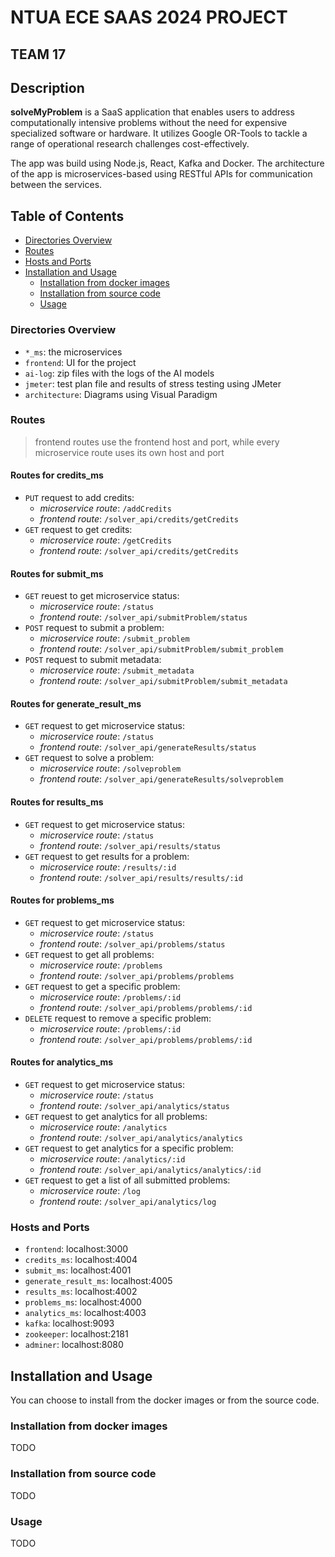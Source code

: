 # NTUA ECE SAAS 2024 PROJECT
  
## TEAM 17
  
## Description
**solveMyProblem** is a SaaS application that enables users to address computationally intensive problems without the need for expensive specialized software or hardware.
It utilizes Google OR-Tools to tackle a range of operational research challenges cost-effectively.

The app was build using Node.js, React, Kafka and Docker.
The architecture of the app is microservices-based using RESTful APIs for communication between the services.

## Table of Contents
- [Directories Overview](#directories-overview)
- [Routes](#routes)
- [Hosts and Ports](#hosts-and-ports)
- [Installation and Usage](#installation-and-usage)
  - [Installation from docker images](#installation-from-docker-images)
  - [Installation from source code](#installation-from-source-code)
  - [Usage](#usage)


### Directories Overview

- `*_ms`: the microservices
- `frontend`: UI for the project
- `ai-log`: zip files with the logs of the AI models
- `jmeter`: test plan file and results of stress testing using JMeter
- `architecture`: Diagrams using Visual Paradigm

### Routes
> frontend routes use the frontend host and port, while every microservice route uses its own host and port

#### Routes for credits_ms
- `PUT` request to add credits:
    - *microservice route*: `/addCredits`
    - *frontend route*: `/solver_api/credits/getCredits`
- `GET` request to get credits:
    - *microservice route*: `/getCredits`
    - *frontend route*: `/solver_api/credits/getCredits`

#### Routes for submit_ms
- `GET` reuest to get microservice status:
    - *microservice route*: `/status`
    - *frontend route*: `/solver_api/submitProblem/status`
- `POST` request to submit a problem:
    - *microservice route*: `/submit_problem`
    - *frontend route*: `/solver_api/submitProblem/submit_problem`
- `POST` request to submit metadata:
    - *microservice route*: `/submit_metadata`
    - *frontend route*: `/solver_api/submitProblem/submit_metadata`

#### Routes for generate_result_ms
- `GET` request to get microservice status:
    - *microservice route*: `/status`
    - *frontend route*: `/solver_api/generateResults/status`
- `GET` request to solve a problem:
    - *microservice route*: `/solveproblem`
    - *frontend route*: `/solver_api/generateResults/solveproblem`

#### Routes for results_ms
- `GET` request to get microservice status:
    - *microservice route*: `/status`
    - *frontend route*: `/solver_api/results/status`
- `GET` request to get results for a problem:
    - *microservice route*: `/results/:id`
    - *frontend route*: `/solver_api/results/results/:id`

#### Routes for problems_ms
- `GET` request to get microservice status:
    - *microservice route*: `/status`
    - *frontend route*: `/solver_api/problems/status`
- `GET` request to get all problems:
    - *microservice route*: `/problems`
    - *frontend route*: `/solver_api/problems/problems`
- `GET` request to get a specific problem:
    - *microservice route*: `/problems/:id`
    - *frontend route*: `/solver_api/problems/problems/:id`
- `DELETE` request to remove a specific problem:
    - *microservice route*: `/problems/:id`
    - *frontend route*: `/solver_api/problems/problems/:id`

#### Routes for analytics_ms
- `GET` request to get microservice status:
    - *microservice route*: `/status`
    - *frontend route*: `/solver_api/analytics/status`
- `GET` request to get analytics for all problems:
    - *microservice route*: `/analytics`
    - *frontend route*: `/solver_api/analytics/analytics`
- `GET` request to get analytics for a specific problem:
    - *microservice route*: `/analytics/:id`
    - *frontend route*: `/solver_api/analytics/analytics/:id`
- `GET` request to get a list of all submitted problems:
    - *microservice route*: `/log`
    - *frontend route*: `/solver_api/analytics/log`

### Hosts and Ports

- `frontend`: localhost:3000
- `credits_ms`: localhost:4004
- `submit_ms`: localhost:4001
- `generate_result_ms`: localhost:4005
- `results_ms`: localhost:4002
- `problems_ms`: localhost:4000
- `analytics_ms`: localhost:4003
- `kafka`: localhost:9093
- `zookeeper`: localhost:2181
- `adminer`: localhost:8080



## Installation and Usage

You can choose to install from the docker images or from the source code.

### Installation from docker images
TODO


### Installation from source code
TODO


### Usage
TODO







